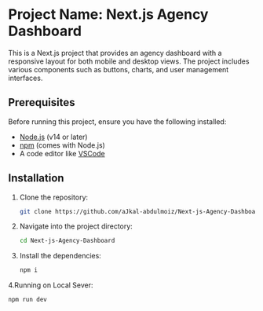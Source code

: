 # Project Name: Next.js Agency Dashboard

This is a Next.js project that provides an agency dashboard with a responsive layout for both mobile and desktop views. The project includes various components such as buttons, charts, and user management interfaces.

## Prerequisites

Before running this project, ensure you have the following installed:

- [Node.js](https://nodejs.org/) (v14 or later)
- [npm](https://www.npmjs.com/) (comes with Node.js)
- A code editor like [VSCode](https://code.visualstudio.com/)

## Installation

1. Clone the repository:

   ```bash
   git clone https://github.com/aJkal-abdulmoiz/Next-js-Agency-Dashboard-.git

2. Navigate into the project directory:

   ```bash
   cd Next-js-Agency-Dashboard

3. Install the dependencies:

   ```bash
   npm i

4.Running on Local Sever:
   ```bash
npm run dev




